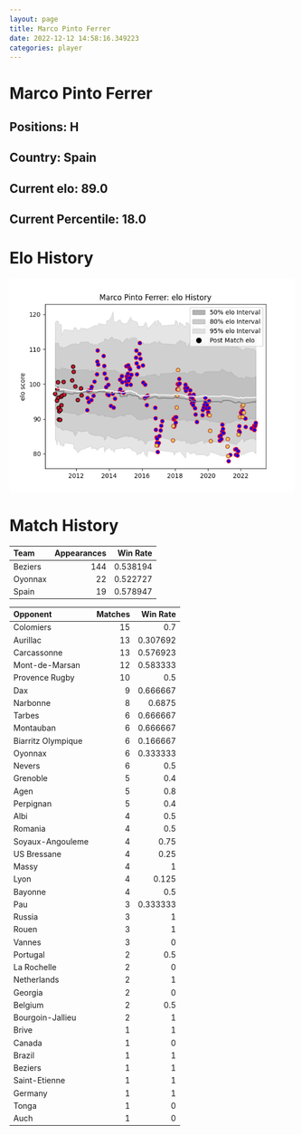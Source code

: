 ```yaml
---  
layout: page  
title: Marco Pinto Ferrer  
date: 2022-12-12 14:58:16.349223  
categories: player  
---
```

# Marco Pinto Ferrer

## Positions: H

## Country: Spain

## Current elo: 89.0

## Current Percentile: 18.0

# Elo History


![elo history](history_MarcoPintoFerrer.png)
# Match History


| Team    |   Appearances |   Win Rate |
|:--------|--------------:|-----------:|
| Beziers |           144 |   0.538194 |
| Oyonnax |            22 |   0.522727 |
| Spain   |            19 |   0.578947 |

| Opponent           |   Matches |   Win Rate |
|:-------------------|----------:|-----------:|
| Colomiers          |        15 |   0.7      |
| Aurillac           |        13 |   0.307692 |
| Carcassonne        |        13 |   0.576923 |
| Mont-de-Marsan     |        12 |   0.583333 |
| Provence Rugby     |        10 |   0.5      |
| Dax                |         9 |   0.666667 |
| Narbonne           |         8 |   0.6875   |
| Tarbes             |         6 |   0.666667 |
| Montauban          |         6 |   0.666667 |
| Biarritz Olympique |         6 |   0.166667 |
| Oyonnax            |         6 |   0.333333 |
| Nevers             |         6 |   0.5      |
| Grenoble           |         5 |   0.4      |
| Agen               |         5 |   0.8      |
| Perpignan          |         5 |   0.4      |
| Albi               |         4 |   0.5      |
| Romania            |         4 |   0.5      |
| Soyaux-Angouleme   |         4 |   0.75     |
| US Bressane        |         4 |   0.25     |
| Massy              |         4 |   1        |
| Lyon               |         4 |   0.125    |
| Bayonne            |         4 |   0.5      |
| Pau                |         3 |   0.333333 |
| Russia             |         3 |   1        |
| Rouen              |         3 |   1        |
| Vannes             |         3 |   0        |
| Portugal           |         2 |   0.5      |
| La Rochelle        |         2 |   0        |
| Netherlands        |         2 |   1        |
| Georgia            |         2 |   0        |
| Belgium            |         2 |   0.5      |
| Bourgoin-Jallieu   |         2 |   1        |
| Brive              |         1 |   1        |
| Canada             |         1 |   0        |
| Brazil             |         1 |   1        |
| Beziers            |         1 |   1        |
| Saint-Etienne      |         1 |   1        |
| Germany            |         1 |   1        |
| Tonga              |         1 |   0        |
| Auch               |         1 |   0        |